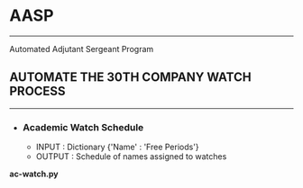 # AASP #
----------------------------------------------
Automated Adjutant Sergeant Program

## AUTOMATE THE 30TH COMPANY WATCH PROCESS ##
----------------------------------------------
* ### Academic Watch Schedule ###
  * INPUT : Dictionary {'Name' : 'Free Periods'}
  * OUTPUT : Schedule of names assigned to watches

__ac-watch.py__
